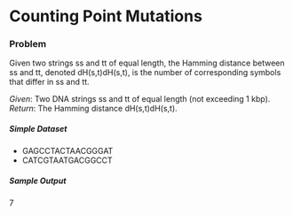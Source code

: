 # Counting Point Mutations

### Problem
Given two strings ss and tt of equal length, the Hamming distance between ss and tt, denoted dH(s,t)dH(s,t), is the number of corresponding symbols that differ in ss and tt.


*Given*: Two DNA strings ss and tt of equal length (not exceeding 1 kbp).
*Return*: The Hamming distance dH(s,t)dH(s,t).

#####  Simple Dataset
- GAGCCTACTAACGGGAT
- CATCGTAATGACGGCCT

##### Sample Output
7
